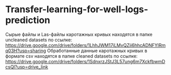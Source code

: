 # Transfer-learning-for-well-logs-prediction
Сырые файлы и Las-файлы каротажных кривых находятся в папке uncleaned datasets по ссылке: https://drive.google.com/drive/folders/1LhhJWM17iLMvQZii6hhcADNFYlRmq03H?usp=sharing
Обработанные данные каротажных кривых в формате csv находятся в папке cleaned datasets по ссылке: https://drive.google.com/drive/folders/1SdnxrzJStJ3L57ung6m7XckfbwmDcsQl?usp=drive_link
